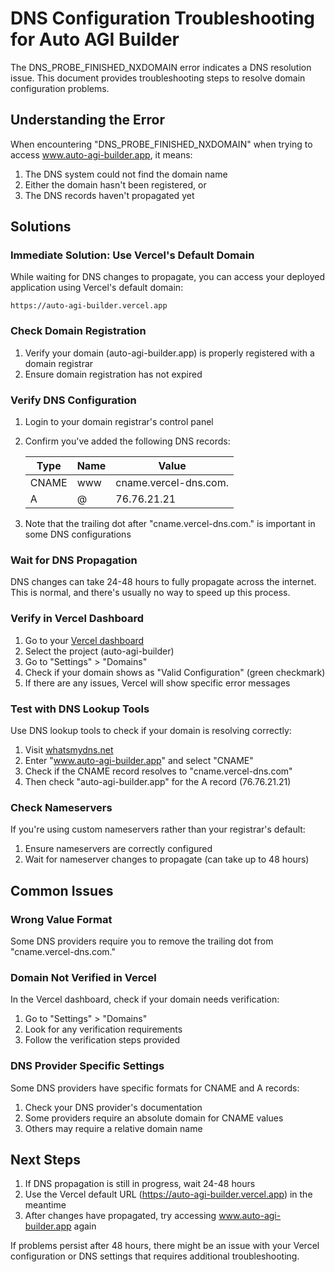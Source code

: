 # DNS Configuration Troubleshooting for Auto AGI Builder

The DNS_PROBE_FINISHED_NXDOMAIN error indicates a DNS resolution issue. This document provides troubleshooting steps to resolve domain configuration problems.

## Understanding the Error

When encountering "DNS_PROBE_FINISHED_NXDOMAIN" when trying to access www.auto-agi-builder.app, it means:

1. The DNS system could not find the domain name
2. Either the domain hasn't been registered, or
3. The DNS records haven't propagated yet

## Solutions

### Immediate Solution: Use Vercel's Default Domain

While waiting for DNS changes to propagate, you can access your deployed application using Vercel's default domain:

```
https://auto-agi-builder.vercel.app 
```

### Check Domain Registration

1. Verify your domain (auto-agi-builder.app) is properly registered with a domain registrar
2. Ensure domain registration has not expired

### Verify DNS Configuration

1. Login to your domain registrar's control panel
2. Confirm you've added the following DNS records:

   | Type  | Name | Value              |
   |-------|------|-------------------|
   | CNAME | www  | cname.vercel-dns.com. |
   | A     | @    | 76.76.21.21 |

3. Note that the trailing dot after "cname.vercel-dns.com." is important in some DNS configurations

### Wait for DNS Propagation

DNS changes can take 24-48 hours to fully propagate across the internet. This is normal, and there's usually no way to speed up this process.

### Verify in Vercel Dashboard

1. Go to your [Vercel dashboard](https://vercel.com/dashboard)
2. Select the project (auto-agi-builder)
3. Go to "Settings" > "Domains"
4. Check if your domain shows as "Valid Configuration" (green checkmark)
5. If there are any issues, Vercel will show specific error messages

### Test with DNS Lookup Tools

Use DNS lookup tools to check if your domain is resolving correctly:

1. Visit [whatsmydns.net](https://www.whatsmydns.net/)
2. Enter "www.auto-agi-builder.app" and select "CNAME"
3. Check if the CNAME record resolves to "cname.vercel-dns.com"
4. Then check "auto-agi-builder.app" for the A record (76.76.21.21)

### Check Nameservers

If you're using custom nameservers rather than your registrar's default:

1. Ensure nameservers are correctly configured
2. Wait for nameserver changes to propagate (can take up to 48 hours)

## Common Issues

### Wrong Value Format

Some DNS providers require you to remove the trailing dot from "cname.vercel-dns.com."

### Domain Not Verified in Vercel

In the Vercel dashboard, check if your domain needs verification:

1. Go to "Settings" > "Domains"
2. Look for any verification requirements
3. Follow the verification steps provided

### DNS Provider Specific Settings

Some DNS providers have specific formats for CNAME and A records:

1. Check your DNS provider's documentation
2. Some providers require an absolute domain for CNAME values
3. Others may require a relative domain name

## Next Steps

1. If DNS propagation is still in progress, wait 24-48 hours
2. Use the Vercel default URL (https://auto-agi-builder.vercel.app) in the meantime
3. After changes have propagated, try accessing www.auto-agi-builder.app again

If problems persist after 48 hours, there might be an issue with your Vercel configuration or DNS settings that requires additional troubleshooting.
